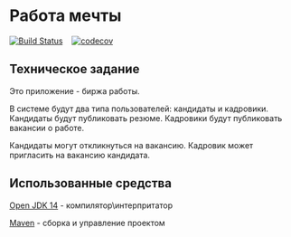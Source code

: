# Работа мечты
[![Build Status](https://travis-ci.org/ReyBos/job4j_dreamjob.svg?branch=master)](https://travis-ci.org/ReyBos/job4j_dreamjob) &nbsp;&nbsp;
[![codecov](https://codecov.io/gh/ReyBos/job4j_dreamjob/branch/master/graph/badge.svg?token=UZITBYY2VK)](https://codecov.io/gh/ReyBos/job4j_dreamjob)

<h2>Техническое задание</h2>
<p>
    Это приложение - биржа работы.
</p>
<p>
    В системе будут два типа пользователей: кандидаты и кадровики. Кандидаты будут публиковать резюме. Кадровики будут публиковать вакансии о работе.
</p>
<p>
Кандидаты могут откликнуться на вакансию. Кадровик может пригласить на вакансию кандидата.
</p>

<h2>Использованные средства</h2>
<p><a href="https://www.oracle.com/java/technologies/javase-jdk15-downloads.html">Open JDK 14</a> - компилятор\интерпритатор</p>
<p><a href="http://maven.apache.org/index.html">Maven</a> - сборка и управление проектом</p>